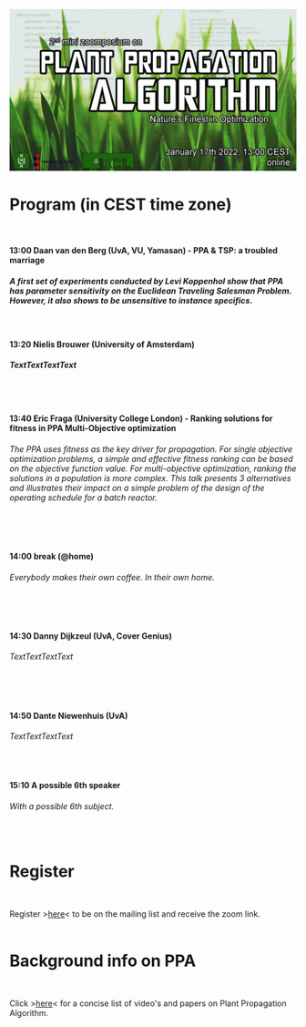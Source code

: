 ![Book logo](zoomposium.jpg)


# Program (in CEST time zone)
<BR>
  
#### 13:00 Daan van den Berg (UvA, VU, Yamasan) - PPA & TSP: a troubled marriage

##### A first set of experiments conducted by Levi Koppenhol show that PPA has parameter sensitivity on the Euclidean Traveling Salesman Problem. However, it also shows to be unsensitive to instance specifics.
<BR>

#### 13:20 Nielis Brouwer (University of Amsterdam)

##### TextTextTextText
<BR><BR>

#### 13:40 Eric Fraga (University College London) - Ranking solutions for fitness in PPA Multi-Objective optimization

###### The PPA uses fitness as the key driver for propagation.  For single objective optimization problems, a simple and effective fitness ranking can be based on the objective function value.  For multi-objective optimization, ranking the solutions in a population is more complex.  This talk presents 3 alternatives and illustrates their impact on a simple problem of the design of the operating schedule for a batch reactor.
<BR><BR>

#### 14:00 break (@home)

###### Everybody makes their own coffee. In their own home.
<BR><BR>

#### 14:30 Danny Dijkzeul (UvA, Cover Genius)

###### TextTextTextText
<BR><BR>

#### 14:50 Dante Niewenhuis (UvA)

###### TextTextTextText
<BR>

#### 15:10 A possible 6th speaker 

###### With a possible 6th subject.
<BR>

# Register 
<BR>

Register >[here](https://bit.ly/31sn8B3)< to be on the mailing list and receive the zoom link.
<BR><BR>

# Background info on PPA
<BR>

Click >[here](https://bit.ly/3xZe2ru)< for a concise list of video's and papers on Plant Propagation Algorithm.

